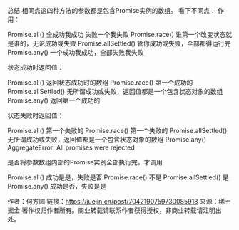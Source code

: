 总结
相同点这四种方法的参数都是包含Promise实例的数组。
看下不同点：
作用：

Promise.all() 全成功我成功 失败一个我失败
Promise.race() 谁第一个改变状态就是谁的，无论成功或失败
Promise.allSettled() 管你成功或失败，全部都得运行完
Promise.any() 一个成功我成功，全部失败我失败

状态成功时返回值：

Promise.all() 返回状态成功时的数组
Promise.race() 第一个成功的
Promise.allSettled() 无所谓成功或失败，返回值都是一个包含状态对象的数组
Promise.any() 返回第一个成功的

状态失败时返回值：

Promise.all() 第一个失败的
Promise.race() 第一个失败的
Promise.allSettled() 无所谓成功或失败，返回值都是一个包含状态对象的数组
Promise.any() AggregateError: All promises were rejected

是否将参数数组内部的Promise实例全部执行完，才调用

Promise.all() 成功是是，失败是否
Promise.race() 不是
Promise.allSettled() 是
Promise.any() 成功是否，失败是是

作者：何方圆
链接：https://juejin.cn/post/7042190759730085918
来源：稀土掘金
著作权归作者所有。商业转载请联系作者获得授权，非商业转载请注明出处。